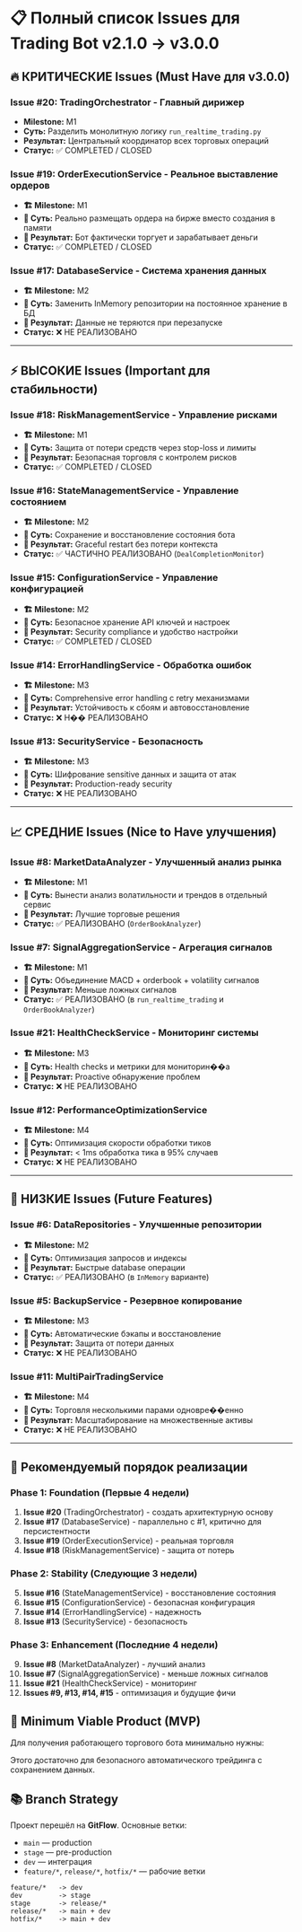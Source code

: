 # 📋 Полный список Issues для Trading Bot v2.1.0 → v3.0.0

## 🔥 КРИТИЧЕСКИЕ Issues (Must Have для v3.0.0)

### Issue #20: TradingOrchestrator - Главный дирижер
- **Milestone:** M1
- **Суть:** Разделить монолитную логику `run_realtime_trading.py`
- **Результат:** Центральный координатор всех торговых операций
- **Статус:** ✅ COMPLETED / CLOSED

### Issue #19: OrderExecutionService - Реальное выставление ордеров
- **🏗️ Milestone:** M1
- **📝 Суть:** Реально размещать ордера на бирже вместо создания в памяти
- **🎯 Результат:** Бот фактически торгует и зарабатывает деньги
- **Статус:** ✅ COMPLETED / CLOSED

### Issue #17: DatabaseService - Система хранения данных
- **🏗️ Milestone:** M2
- **📝 Суть:** Заменить InMemory репозитории на постоянное хранение в БД
- **🎯 Результат:** Данные не теряются при перезапуске
- **Статус:** ❌ НЕ РЕАЛИЗОВАНО

---

## ⚡ ВЫСОКИЕ Issues (Important для стабильности)

### Issue #18: RiskManagementService - Управление рисками
- **🏗️ Milestone:** M1
- **📝 Суть:** Защита от потери средств через stop-loss и лимиты
- **🎯 Результат:** Безопасная торговля с контролем рисков
- **Статус:** ✅ COMPLETED / CLOSED

### Issue #16: StateManagementService - Управление состоянием
- **🏗️ Milestone:** M2
- **📝 Суть:** Сохранение и восстановление состояния бота
- **🎯 Результат:** Graceful restart без потери контекста
- **Статус:** ✅ ЧАСТИЧНО РЕАЛИЗОВАНО (`DealCompletionMonitor`)

### Issue #15: ConfigurationService - Управление конфигурацией  
- **🏗️ Milestone:** M2
- **📝 Суть:** Безопасное хранение API ключей и настроек
- **🎯 Результат:** Security compliance и удобство настройки
- **Статус:** ✅ COMPLETED / CLOSED

### Issue #14: ErrorHandlingService - Обработка ошибок
- **🏗️ Milestone:** M3
- **📝 Суть:** Comprehensive error handling с retry механизмами
- **🎯 Результат:** Устойчивость к сбоям и автовосстановление
- **Статус:** ❌ Н�� РЕАЛИЗОВАНО

### Issue #13: SecurityService - Безопасность
- **🏗️ Milestone:** M3
- **📝 Суть:** Шифрование sensitive данных и защита от атак
- **🎯 Результат:** Production-ready security
- **Статус:** ❌ НЕ РЕАЛИЗОВАНО

---

## 📈 СРЕДНИЕ Issues (Nice to Have улучшения)

### Issue #8: MarketDataAnalyzer - Улучшенный анализ рынка
- **🏗️ Milestone:** M1
- **📝 Суть:** Вынести анализ волатильности и трендов в отдельный сервис
- **🎯 Результат:** Лучшие торговые решения
- **Статус:** ✅ РЕАЛИЗОВАНО (`OrderBookAnalyzer`)

### Issue #7: SignalAggregationService - Агрегация сигналов  
- **🏗️ Milestone:** M1
- **📝 Суть:** Объединение MACD + orderbook + volatility сигналов
- **🎯 Результат:** Меньше ложных сигналов
- **Статус:** ✅ РЕАЛИЗОВАНО (в `run_realtime_trading` и `OrderBookAnalyzer`)

### Issue #21: HealthCheckService - Мониторинг системы
- **🏗️ Milestone:** M3
- **📝 Суть:** Health checks и метрики для мониторин��а
- **🎯 Результат:** Proactive обнаружение проблем
- **Статус:** ❌ НЕ РЕАЛИЗОВАНО

### Issue #12: PerformanceOptimizationService
- **🏗️ Milestone:** M4  
- **📝 Суть:** Оптимизация скорости обработки тиков
- **🎯 Результат:** < 1ms обработка тика в 95% случаев
- **Статус:** ❌ НЕ РЕАЛИЗОВАНО

---

## 🎯 НИЗКИЕ Issues (Future Features)

### Issue #6: DataRepositories - Улучшенные репозитории
- **🏗️ Milestone:** M2
- **📝 Суть:** Оптимизация запросов и индексы
- **🎯 Результат:** Быстрые database операции
- **Статус:** ✅ РЕАЛИЗОВАНО (в `InMemory` варианте)

### Issue #5: BackupService - Резервное копирование
- **🏗️ Milestone:** M3  
- **📝 Суть:** Автоматические бэкапы и восстановление
- **🎯 Результат:** Защита от потери данных
- **Статус:** ❌ НЕ РЕАЛИЗОВАНО

### Issue #11: MultiPairTradingService
- **🏗️ Milestone:** M4
- **📝 Суть:** Торговля несколькими парами одновре��енно  
- **🎯 Результат:** Масштабирование на множественные активы
- **Статус:** ❌ НЕ РЕАЛИЗОВАНО

---

## 🚀 Рекомендуемый порядок реализации

### Phase 1: Foundation (Первые 4 недели)
1. **Issue #20** (TradingOrchestrator) - создать архитектурную основу
2. **Issue #17** (DatabaseService) - параллельно с #1, критично для персистентности  
3. **Issue #19** (OrderExecutionService) - реальная торговля
4. **Issue #18** (RiskManagementService) - защита от потерь

### Phase 2: Stability (Следующие 3 недели)  
5. **Issue #16** (StateManagementService) - восстановление состояния
6. **Issue #15** (ConfigurationService) - безопасная конфигурация
7. **Issue #14** (ErrorHandlingService) - надежность
8. **Issue #13** (SecurityService) - безопасность

### Phase 3: Enhancement (Последние 4 недели)
9. **Issue #8** (MarketDataAnalyzer) - лучший анализ
10. **Issue #7** (SignalAggregationService) - меньше ложных сигналов
11. **Issue #21** (HealthCheckService) - мониторинг
12. **Issues #9, #13, #14, #15** - оптимизация и будущие фичи


## 🎯 Minimum Viable Product (MVP)

Для получения работающего торгового бота минимально нужны:


Этого достаточно для безопасного автоматического трейдинга с сохранением данных.

## 📚 Branch Strategy
Проект перешёл на **GitFlow**. Основные ветки:
- `main` — production
- `stage` — pre-production
- `dev` — интеграция
- `feature/*`, `release/*`, `hotfix/*` — рабочие ветки
```
feature/*   -> dev
dev         -> stage
stage       -> release/*
release/*   -> main + dev
hotfix/*    -> main + dev
```
  
